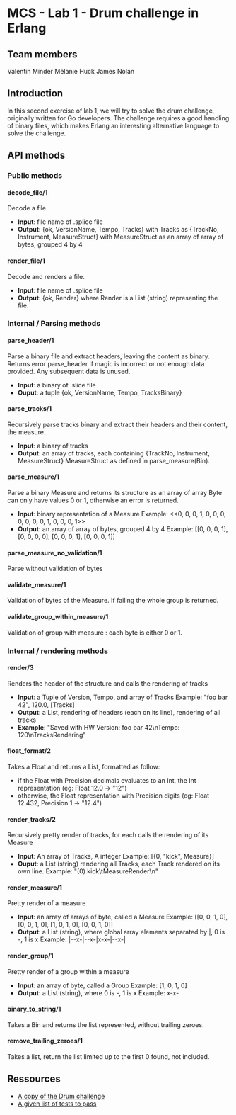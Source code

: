 # MCS - Lab 1 - Drum challenge in Erlang

## Team members
Valentin Minder
Mélanie Huck
James Nolan

## Introduction
In this second exercise of lab 1, we will try to solve the drum challenge, originally written for Go developers. The challenge requires a good handling of binary files, which makes Erlang an interesting alternative language to solve the challenge.

## API methods

### Public methods

#### decode_file/1
Decode a file.
* **Input**: file name of .splice file
* **Output**: {ok, VersionName, Tempo, Tracks}
              with Tracks as {TrackNo, Instrument, MeasureStruct}
              with MeasureStruct as an array of array of bytes, grouped 4 by 4

#### render_file/1
Decode and renders a file.
* **Input**: file name of .splice file
* **Output**: {ok, Render} where Render is a List (string) representing the file.

### Internal / Parsing methods

#### parse_header/1
Parse a binary file and extract headers, leaving the content as binary.
Returns error parse_header if magic is incorrect or not enough data provided.
Any subsequent data is unused.
* **Input**: a binary of .slice file
* **Ouput**: a tuple {ok, VersionName, Tempo, TracksBinary}

#### parse_tracks/1  
Recursively parse tracks binary and extract their headers and their content, the measure.
* **Input**: a binary of tracks
* **Output**: an array of tracks, each containing {TrackNo, Instrument, MeasureStruct}
              MeasureStruct as defined in parse_measure(Bin).
       
#### parse_measure/1            
Parse a binary Measure and returns its structure as an array of array
Byte can only have values 0 or 1, otherwise an error is returned.
* **Input**: binary representation of a Measure
             Example: <<0, 0, 0, 1, 0, 0, 0, 0, 0, 0, 0, 1, 0, 0, 0, 1>>
* **Output**: an array of array of bytes, grouped 4 by 4
             Example: [[0, 0, 0, 1], [0, 0, 0, 0], [0, 0, 0, 1], [0, 0, 0, 1]]

#### parse_measure_no_validation/1
Parse without validation of bytes

#### validate_measure/1
Validation of bytes of the Measure.
If failing the whole group is returned.
  
#### validate_group_within_measure/1
Validation of group with measure : each byte is either 0 or 1.

### Internal / rendering methods

#### render/3
Renders the header of the structure and calls the rendering of tracks
* **Input**: a Tuple of Version, Tempo, and array of Tracks
             Example: "foo bar 42", 120.0, [Tracks]
* **Output**: a List, rendering of headers (each on its line), rendering of all tracks
* **Example**: "Saved with HW Version: foo bar 42\nTempo: 120\nTracksRendering"

#### float_format/2
Takes a Float and returns a List, formatted as follow:
- if the Float with Precision decimals evaluates to an Int, the Int representation (eg: Float 12.0 -> "12")
- otherwise, the Float representation with Precision digits (eg: Float 12.432, Precision 1 -> "12.4")
 
#### render_tracks/2
Recursively pretty render of tracks, for each calls the rendering of its Measure
* **Input**: An array of Tracks, A integer
             Example: [{0, "kick", Measure}]
* **Ouput**: a List (string) rendering all Tracks, each Track rendered on its own line.
             Example: "(0) kick\tMeasureRender\n"

#### render_measure/1
Pretty render of a measure
* **Input**: an array of arrays of byte, called a Measure
             Example: [[0, 0, 1, 0], [0, 0, 1, 0], [1, 0, 1, 0], [0, 0, 1, 0]]
* **Output**: a List (string), where global array elements separated by |, 0 is -, 1 is x
             Example: |--x-|--x-|x-x-|--x-|
             
#### render_group/1
Pretty render of a group within a measure
* **Input**: an array of byte, called a Group
             Example: [1, 0, 1, 0]
* **Output**: a List (string), where 0 is -, 1 is x
             Example: x-x-

#### binary_to_string/1
Takes a Bin and returns the list represented, without trailing zeroes.

#### remove_trailing_zeroes/1
Takes a list, return the list limited up to the first 0 found, not included.

## Ressources
- [A copy of the Drum challenge](https://bitbucket.org/marco_m/mcs/src/5f1b2141a57c01c429a0d10cd1873cab3ce98e0a/docs/drum_Go_Challenge.md?at=default&fileviewer=file-view-default)
- [A given list of tests to pass](https://bitbucket.org/marco_m/mcs/src/5f1b2141a57c01c429a0d10cd1873cab3ce98e0a/test/drum_sample_tests.erl?at=default&fileviewer=file-view-default) 